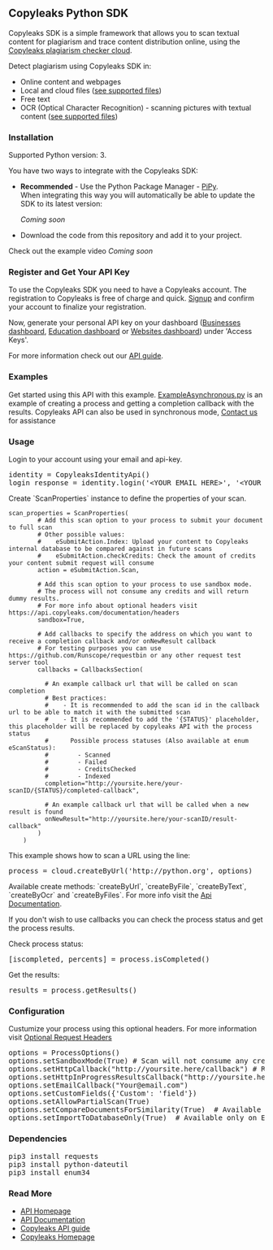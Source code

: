 <h2>Copyleaks Python SDK</h2>
<p>
Copyleaks SDK is a simple framework that allows you to scan textual content for plagiarism and trace content distribution online, using the <a href="https://api.copyleaks.com">Copyleaks plagiarism checker cloud</a>.
</p>
<p>
Detect plagiarism using Copyleaks SDK in:  
<ul>
<li>Online content and webpages</li>
<li>Local and cloud files (<a href=https://api.copyleaks.com/GeneralDocumentation/TechnicalSpecifications#supportedfiletypes">see supported files</a>)</li>
<li>Free text</li>
<li>OCR (Optical Character Recognition) - scanning pictures with textual content (<a href="https://api.copyleaks.com/GeneralDocumentation/TechnicalSpecifications#supportedfiletypes">see supported files</a>)</li>
</ul>
</p>
<h3>Installation</h3>
<p>Supported Python version: 3.</p><p>You have two ways to integrate with the Copyleaks SDK:</p>
<ul>
<li><b>Recommended</b> - Use the Python Package Manager - <a href="https://pypi.python.org/pypi/copyleaks">PiPy</a>.
  <br>
  When integrating this way you will automatically be able to update the SDK to its latest version:
<!--pre>
pip3 install copyleaks
</pre--> 
<p><i>Coming soon</i></p>
</li>
<li>Download the code from this repository and add it to your project.
</ul>
  <!--p>You can also check out <a href="https://www.youtube.com/watch?v=B2Lck9Pst2M"> this video</a> showing how to use this SDK.</p-->
  <p>Check out the example video <i>Coming soon</i></p>
<h3>Register and Get Your API Key</h3>
 <p>To use the Copyleaks SDK you need to have a Copyleaks account. The registration to Copyleaks is free of charge and quick. <a href="https://copyleaks.com/Account/Register">Signup</a> and confirm your account to finalize your registration.</p>
 <p>Now, generate your personal API key on your dashboard (<a href="https://api.copyleaks.com/businessesapi">Businesses dashboard</a>, <a href="https://api.copyleaks.com/academicapi">Education dashboard</a> or <a href="https://api.copyleaks.com/websitesapi">Websites dashboard</a>) under 'Access Keys'.</p>
 <p>For more information check out our <a href="https://api.copyleaks.com/Guides/HowToUse">API guide</a>.</p>
<h3>Examples</h3>
Get started using this API with this example. <a href="https://github.com/Copyleaks/Python-Plagiarism-Checker/blob/master/ExampleAsynchronous.py">ExampleAsynchronous.py</a> is an example of creating a process and getting a completion callback with the results.
Copyleaks API can also be used in synchronous mode, <a href="mailto:Support@Copyleaks.com">Contact us</a> for assistance 
<!--a href="https://github.com/Copyleaks/Python-Plagiarism-Checker/blob/master/ExampleSynchronous.py">ExampleSynchronous.py</a> <a>is an example of creating a process, checking its status and getting the results programmatically.</a-->
<h3>Usage</h3>
<p>Login to your account using your email and api-key.
</p>
<pre>
identity = CopyleaksIdentityApi()
login_response = identity.login('&lt;YOUR_EMAIL_HERE&gt;', '&lt;YOUR_API_KEY_HERE&gt;')
</pre>
<p>Create `ScanProperties` instance to define the properties of your scan.</p>

```
scan_properties = ScanProperties(
        # Add this scan option to your process to submit your document to full scan
        # Other possible values:
        #    eSubmitAction.Index: Upload your content to Copyleaks internal database to be compared against in future scans
        #    eSubmitAction.checkCredits: Check the amount of credits your content submit request will consume
        action = eSubmitAction.Scan,

        # Add this scan option to your process to use sandbox mode.
        # The process will not consume any credits and will return dummy results.
        # For more info about optional headers visit https://api.copyleaks.com/documentation/headers
        sandbox=True,

        # Add callbacks to specify the address on which you want to receive a completion callback and/or onNewResult callback
        # For testing purposes you can use https://github.com/Runscope/requestbin or any other request test server tool
        callbacks = CallbacksSection(

          # An example callback url that will be called on scan completion
          # Best practices:
          #    - It is recommended to add the scan id in the callback url to be able to match it with the submitted scan
          #    - It is recommended to add the '{STATUS}' placeholder, this placeholder will be replaced by copyleaks API with the process status
          #      Possible process statuses (Also available at enum eScanStatus):
          #        - Scanned
          #        - Failed
          #        - CreditsChecked
          #        - Indexed
          completion="http://yoursite.here/your-scanID/{STATUS}/completed-callback",

          # An example callback url that will be called when a new result is found
          onNewResult="http://yoursite.here/your-scanID/result-callback"
        )
    )
```
<p>This example shows how to scan a URL using the line:</p>
<pre>process = cloud.createByUrl('http://python.org', options)</pre>
<p>Available create methods: `createByUrl`, `createByFile`, `createByText`, `createByOcr` and `createByFiles`.
For more info visit the <a href="https://api.copyleaks.com/documentation">Api Documentation</a>.
</p>
<p>If you don't wish to use callbacks you can check the process status and get the process results.</p>
<p>Check process status:
</p>
<pre>
[iscompleted, percents] = process.isCompleted()
</pre>
<p>Get the results:</p>
<pre>results = process.getResults()</pre>
<h3>Configuration</h3>
<p>Custumize your process using this optional headers. For more information visit <a href="https://api.copyleaks.com/documentation/headers">Optional Request Headers</a>
</p>
<pre>
options = ProcessOptions()
options.setSandboxMode(True) # Scan will not consume any credits and will return dummy results.
options.setHttpCallback("http://yoursite.here/callback") # Recieve a completion callback. For testing purposes we recommend using http://requestb.in
options.setHttpInProgressResultsCallback("http://yoursite.here/callback/results")
options.setEmailCallback("Your@email.com")
options.setCustomFields({'Custom': 'field'})
options.setAllowPartialScan(True)
options.setCompareDocumentsForSimilarity(True)  # Available only on compareByFiles
options.setImportToDatabaseOnly(True)  # Available only on Education API
</pre>
<h3>Dependencies</h3>
<pre>
pip3 install requests
pip3 install python-dateutil
pip3 install enum34
</pre>
<h3>Read More</h3>
<ul>
<li><a href="https://api.copyleaks.com">API Homepage</a></li>
<li><a href="https://api.copyleaks.com/documentation">API Documentation</a></li>
<li><a href="https://api.copyleaks.com/Guides/HowToUse">Copyleaks API guide</a></li>
<li><a href="https://copyleaks.com">Copyleaks Homepage</a></li>
</ul>
